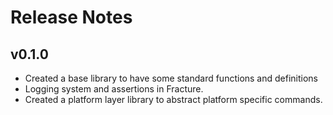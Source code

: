 # Release Notes

## v0.1.0
 * Created a base library to have some standard functions and definitions
 * Logging system and assertions in Fracture.
 * Created a platform layer library to abstract platform specific commands.